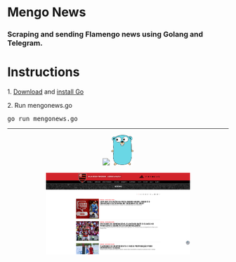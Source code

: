 # Mengo News

### Scraping and sending Flamengo news using Golang and Telegram.

# Instructions
<p>1. <a href="https://go.dev/dl/">Download</a> and <a href="https://go.dev/doc/install">install Go</a>
<p>2. Run mengonews.go <pre>go run mengonews.go</pre></p>

--- 
<div align="center">
  <img src="./assets/example.gif" width="20%">
  <img src="./assets/go.png" width="10%">
  <p><img align="center" src="./assets/flamengo-news.png" width="65%"></p>
</div>
